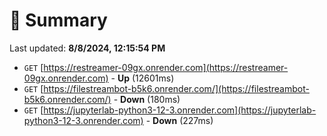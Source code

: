 # 📖 Summary
Last updated: **8/8/2024, 12:15:54 PM**

- `GET` [https://restreamer-09gx.onrender.com](https://restreamer-09gx.onrender.com) - **Up** (12601ms)
- `GET` [https://filestreambot-b5k6.onrender.com/](https://filestreambot-b5k6.onrender.com/) - **Down** (180ms)
- `GET` [https://jupyterlab-python3-12-3.onrender.com](https://jupyterlab-python3-12-3.onrender.com) - **Down** (227ms)
